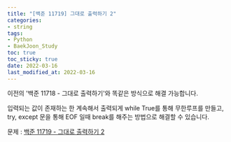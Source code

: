 ```yaml
---
title: "[백준 11719] 그대로 출력하기 2"
categories: 
- string
tags:
- Python
- BaekJoon_Study
toc: true
toc_sticky: true
date: 2022-03-16
last_modified_at: 2022-03-16
---
```


이전의 '백준 11718 - 그대로 출력하기'와 똑같은 방식으로 해결 가능합니다.

입력되는 값이 존재하는 한 계속해서 출력되게 while True를 통해 무한루프를 만들고,  
try, except 문을 통해 EOF 일때 break를 해주는 방법으로 해결할 수 있습니다.  

문제 : [백준 11719 - 그대로 출력하기 2](https://www.acmicpc.net/problem/11719)

<script src="https://gist.github.com/Ryumaker/8a990180ca127a32437680d5b9a28424.js"></script>



